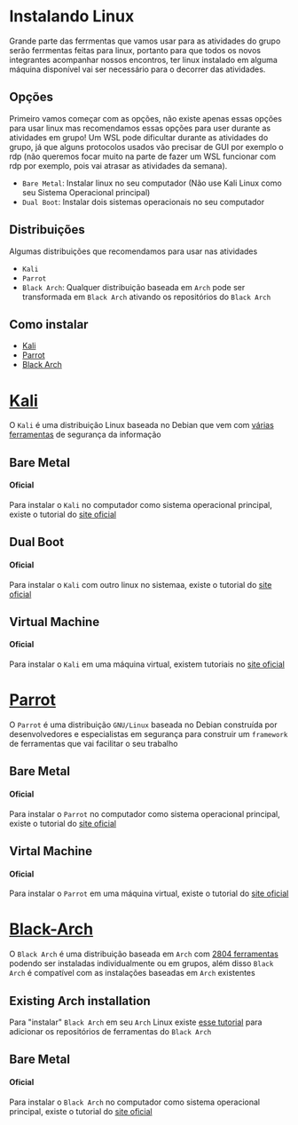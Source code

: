 # Instalando Linux

Grande parte das ferrmentas que vamos usar para as atividades do grupo serão ferrmentas feitas para linux, portanto para que todos os novos integrantes acompanhar nossos encontros, ter linux instalado em alguma máquina disponível vai ser necessário para o decorrer das atividades.

## Opções

Primeiro vamos começar com as opções, não existe apenas essas opções para usar linux mas recomendamos essas opções para user durante as atividades em grupo! Um WSL pode dificultar durante as atividades do grupo, já que alguns protocolos usados vão precisar de GUI por exemplo o rdp (não queremos focar muito na parte de fazer um WSL funcionar com rdp por exemplo, pois vai atrasar as atividades da semana).

- `Bare Metal`: Instalar linux no seu computador (Não use Kali Linux como seu Sistema Operacional principal)
- `Dual Boot`: Instalar dois sistemas operacionais no seu computador

## Distribuições

Algumas distribuições que recomendamos para usar nas atividades

- `Kali`
- `Parrot`
- `Black Arch`: Qualquer distribuição baseada em `Arch` pode ser transformada em `Black Arch` ativando os repositórios do `Black Arch`

## Como instalar

- [Kali](#Kali)
- [Parrot](#Parrot)
- [Black Arch](#Black-Arch)

# [Kali](https://www.kali.org/)

O `Kali` é uma distribuição Linux baseada no Debian que vem com [várias ferramentas](https://www.kali.org/tools/) de segurança da informação

## Bare Metal

#### Oficial

Para instalar o `Kali` no computador como sistema operacional principal, existe o tutorial do [site oficial](https://www.kali.org/docs/installation/hard-disk-install/)

## Dual Boot

#### Oficial

Para instalar o `Kali` com outro linux no sistemaa, existe o tutorial do [site oficial](https://www.kali.org/docs/installation/dual-boot-kali-with-linux/)

## Virtual Machine

#### Oficial

Para instalar o `Kali` em uma máquina virtual, existem tutoriais no [site oficial](https://www.kali.org/docs/virtualization/)

# [Parrot](https://www.parrotsec.org/)

O `Parrot` é uma distribuição `GNU/Linux` baseada no Debian construída por desenvolvedores e especialistas em segurança para construir um `framework` de ferramentas que vai facilitar o seu trabalho

## Bare Metal

#### Oficial

Para instalar o `Parrot` no computador como sistema operacional principal, existe o tutorial do [site oficial](https://www.parrotsec.org/docs/installation.html)

## Virtal Machine

#### Oficial

Para instalar o `Parrot` em uma máquina virtual, existe o tutorial do [site oficial](https://www.parrotsec.org/docs/installation.html)

# [Black-Arch](https://www.blackarch.org/)

O `Black Arch` é uma distribuição baseada em `Arch` com [2804 ferramentas](https://www.blackarch.org/tools.html) podendo ser instaladas individualmente ou em grupos, além disso `Black Arch` é compatível com as instalações baseadas em `Arch` existentes

## Existing Arch installation

Para "instalar" `Black Arch` em seu `Arch` Linux existe [esse tutorial](https://www.blackarch.org/downloads.html#install-repo) para adicionar os repositórios de ferramentas do `Black Arch`

## Bare Metal

#### Oficial

Para instalar o `Black Arch` no computador como sistema operacional principal, existe o tutorial do [site oficial](https://www.blackarch.org/blackarch-install.html)
